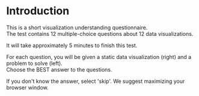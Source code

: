 # Introduction

This is a short visualization understanding questionnaire.  
The test contains 12 multiple-choice questions about 12 data
visualizations. 

It will take approximately 5 minutes to finish this
test. 

For each question, you will be given a static data
visualization (right) and a problem to solve (left).  
Choose the BEST answer to the questions. 

If you don't know the answer, select 'skip'. We suggest maximizing your browser window.
